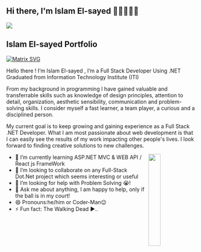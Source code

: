 ## Hi there, I'm Islam El-sayed 👋🏼👨🏻‍💻

<a href="https://www.facebook.com/profile.php?id=100002621619161&sk=about"><i class="fa-brands fa-facebook fa-beat-fade"></i></a>
<a href="https://www.instagram.com/islam.elsayed.shawqi/?fbclid=IwAR2PIAS4tN_Gpwfq51reEGQCf_nS7lvlFuMDsJANNFyFHIpJzWHTi2drt7Y"><i class="fa-brands fa-instagram fa-beat-fade"></i></a>
<a href="https://www.linkedin.com/in/islam-el-sayed-ab9252191/"><img src="https://img.shields.io/badge/linkedin-%230177B5?style=flat&logo=linkedin&logoColor=white"/></a>
<h2 ><a href="https://islam-elsayed.web.app/"></a>Islam El-sayed Portfolio</h2>


[![Matrix SVG](https://raw.githubusercontent.com/rodrigograca31/rodrigograca31/master/matrix.svg)](https://www.youtube.com/watch?v=SDkAGkd4NLc)


Hello there ! I’m Islam El-sayed , I’m a Full Stack Developer Using .NET Graduated from Information Technology Institute (ITI)

From my background in programming I have gained valuable and transferrable skills such as knowledge of design principles, attention to detail, organization, aesthetic sensibility, communication and problem-solving skills. I consider myself a fast learner, a team player, a curious and a disciplined person.

My current goal is to keep growing and gaining experience as a Full Stack .NET Developer. What I am most passionate about web development is that I can easily see the results of my work impacting other people's lives. I look forward to finding creative solutions to new challenges.

  <img src="https://github.com/mohamedabusrea/mohamedabusrea/blob/master/profile-img.png" align="right" width="25%"/>


- 🌱 I’m currently learning ASP.NET MVC & WEB API / React js FrameWork 
- 👯 I’m looking to collaborate on any Full-Stack Dot.Net project which seems interesting or useful
- 🤔 I’m looking for help with Problem Solving 😭!
- 💬 Ask me about anything, I am happy to help, only if the ball is in my court!
- 😄 Pronouns:he/him or Coder-Man😉
- ⚡ Fun fact: The Walking Dead ▶️..



